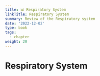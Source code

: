 ```yaml
---
title: 📊 Respiratory System
linkTitle: Respiratory System
summary: Review of the Respiratory system
date: '2022-12-02'
type: book
tags:
  - chapter
weight: 20
---
```


# Respiratory System


